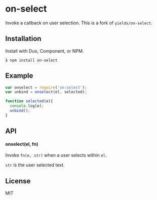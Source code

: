 
# on-select

  Invoke a callback on user selection. This is a fork of `yields/on-select`.

## Installation

  Install with Duo, Component, or NPM.

    $ npm install on-select

## Example

```js
var onselect = require('on-select');
var unbind = onselect(el, selected);

function selected(e){
  console.log(e);
  unbind();
}
```

## API

#### onselect(el, fn)

  Invoke `fn(e, str)` when a user selects within `el`.

  `str` is the user selected text.

## License

  MIT
